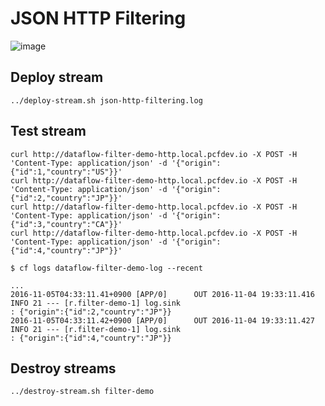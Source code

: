 # JSON HTTP Filtering

![image](https://cloud.githubusercontent.com/assets/106908/20023801/b8fa4dd0-a325-11e6-9776-926bf86fce75.png)

## Deploy stream

``` shell
../deploy-stream.sh json-http-filtering.log
```

## Test stream

``` shell
curl http://dataflow-filter-demo-http.local.pcfdev.io -X POST -H 'Content-Type: application/json' -d '{"origin":{"id":1,"country":"US"}}'
curl http://dataflow-filter-demo-http.local.pcfdev.io -X POST -H 'Content-Type: application/json' -d '{"origin":{"id":2,"country":"JP"}}'
curl http://dataflow-filter-demo-http.local.pcfdev.io -X POST -H 'Content-Type: application/json' -d '{"origin":{"id":3,"country":"CA"}}'
curl http://dataflow-filter-demo-http.local.pcfdev.io -X POST -H 'Content-Type: application/json' -d '{"origin":{"id":4,"country":"JP"}}'
```

``` console
$ cf logs dataflow-filter-demo-log --recent

...
2016-11-05T04:33:11.41+0900 [APP/0]      OUT 2016-11-04 19:33:11.416  INFO 21 --- [r.filter-demo-1] log.sink                                 : {"origin":{"id":2,"country":"JP"}}
2016-11-05T04:33:11.42+0900 [APP/0]      OUT 2016-11-04 19:33:11.427  INFO 21 --- [r.filter-demo-1] log.sink                                 : {"origin":{"id":4,"country":"JP"}}
```

## Destroy streams

``` shell
../destroy-stream.sh filter-demo
```
